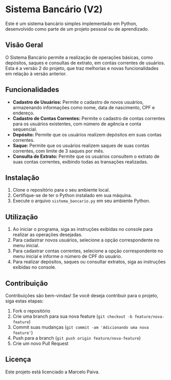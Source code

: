 # Sistema Bancário (V2)

Este é um sistema bancário simples implementado em Python, desenvolvido como parte de um projeto pessoal ou de aprendizado.

## Visão Geral

O Sistema Bancário permite a realização de operações básicas, como depósitos, saques e consultas de extrato, em contas correntes de usuários. Esta é a versão 2 do projeto, que traz melhorias e novas funcionalidades em relação à versão anterior.

## Funcionalidades

- **Cadastro de Usuários:** Permite o cadastro de novos usuários, armazenando informações como nome, data de nascimento, CPF e endereço.
- **Cadastro de Contas Correntes:** Permite o cadastro de contas correntes para os usuários existentes, com número de agência e conta sequencial.
- **Depósito:** Permite que os usuários realizem depósitos em suas contas correntes.
- **Saque:** Permite que os usuários realizem saques de suas contas correntes, com limite de 3 saques por mês.
- **Consulta de Extrato:** Permite que os usuários consultem o extrato de suas contas correntes, exibindo todas as transações realizadas.

## Instalação

1. Clone o repositório para o seu ambiente local.
2. Certifique-se de ter o Python instalado em sua máquina.
3. Execute o arquivo `sistema_bancario.py` em seu ambiente Python.

## Utilização

1. Ao iniciar o programa, siga as instruções exibidas no console para realizar as operações desejadas.
2. Para cadastrar novos usuários, selecione a opção correspondente no menu inicial.
3. Para cadastrar contas correntes, selecione a opção correspondente no menu inicial e informe o número de CPF do usuário.
4. Para realizar depósitos, saques ou consultar extratos, siga as instruções exibidas no console.

## Contribuição

Contribuições são bem-vindas! Se você deseja contribuir para o projeto, siga estas etapas:

1. Fork o repositório
2. Crie uma branch para sua nova feature (`git checkout -b feature/nova-feature`)
3. Commit suas mudanças (`git commit -am 'Adicionando uma nova feature'`)
4. Push para a branch (`git push origin feature/nova-feature`)
5. Crie um novo Pull Request

## Licença

Este projeto está licenciado a Marcelo Paiva.
